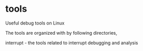 tools
=====

Useful debug tools on Linux

The tools are organized with by following directories,

  interrupt - the tools related to interrupt debugging and analysis
